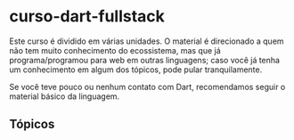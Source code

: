 # curso-dart-fullstack

Este curso é dividido em várias unidades. O material é direcionado a quem não tem muito conhecimento do ecossistema, mas que já programa/programou para web em outras linguagens; caso você já tenha um conhecimento em algum dos tópicos, pode pular tranquilamente.

Se você teve pouco ou nenhum contato com Dart, recomendamos seguir o material básico da linguagem.

## Tópicos